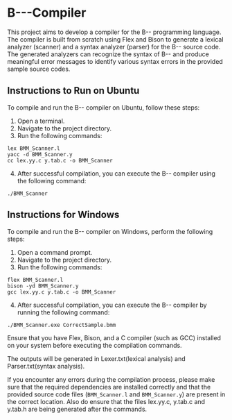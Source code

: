 # B---Compiler

This project aims to develop a compiler for the B-- programming language. The compiler is built from scratch using Flex and Bison to generate a lexical analyzer (scanner) and a syntax analyzer (parser) for the B-- source code. The generated analyzers can recognize the syntax of B-- and produce meaningful error messages to identify various syntax errors in the provided sample source codes.

## Instructions to Run on Ubuntu

To compile and run the B-- compiler on Ubuntu, follow these steps:

1. Open a terminal.
2. Navigate to the project directory.
3. Run the following commands:

```shell
lex BMM_Scanner.l
yacc -d BMM_Scanner.y
cc lex.yy.c y.tab.c -o BMM_Scanner
```

4. After successful compilation, you can execute the B-- compiler using the following command:

```shell
./BMM_Scanner
```

## Instructions for Windows

To compile and run the B-- compiler on Windows, perform the following steps:

1. Open a command prompt.
2. Navigate to the project directory.
3. Run the following commands:

```shell
flex BMM_Scanner.l
bison -yd BMM_Scanner.y
gcc lex.yy.c y.tab.c -o BMM_Scanner
```

4. After successful compilation, you can execute the B-- compiler by running the following command:

```shell
./BMM_Scanner.exe CorrectSample.bmm
```

Ensure that you have Flex, Bison, and a C compiler (such as GCC) installed on your system before executing the compilation commands.

The outputs will be generated in Lexer.txt(lexical analysis) and Parser.txt(syntax analysis).

If you encounter any errors during the compilation process, please make sure that the required dependencies are installed correctly and that the provided source code files (`BMM_Scanner.l` and `BMM_Scanner.y`) are present in the correct location. Also do ensure that the files lex.yy.c, y.tab.c and y.tab.h are being generated after the commands.